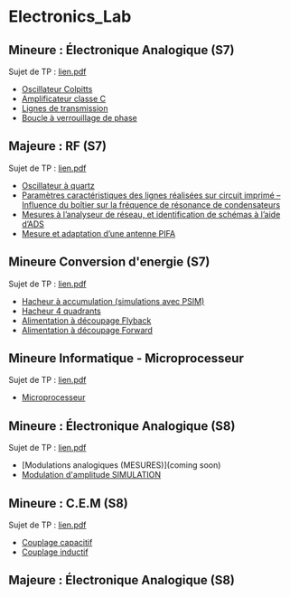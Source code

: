 # Electronics_Lab

## Mineure : Électronique Analogique (S7)
Sujet de TP : [lien.pdf](Sujets/S7%20Poly%20TP%202A%202023_2024.pdf)
- [Oscillateur Colpitts](S7_Mineure_Elec/2G2TP1_WEIDLE_LANFREDI_COLPITTS.pdf)
- [Amplificateur classe C](S7_Mineure_Elec/2G2TP1_WEIDLE_LANFREDI_AmplificateurClasseC.pdf)
- [Lignes de transmission](S7_Mineure_Elec/2G2TP1_WEIDLE_LANFREDI_Ligne_de_Transmission.pdf)
- [Boucle à verrouillage de phase](S7_Mineure_Elec/2G2TP1_WEIDLE_LANFREDI_BOUCLE-A-VERROUILLAGE-DE-PHASE.pdf)

## Majeure : RF (S7)
Sujet de TP : [lien.pdf](Sujets/Poly%20TP%20RF%202022%202023.pdf)
- [Oscillateur à quartz](S7_Majeure_Elec/2G2TP1_WEIDLE_LANFREDI_OscillateurQuartz.pdf)
- [Paramètres caractéristiques des lignes réalisées sur circuit imprimé – Influence du boîtier sur la fréquence de résonance de condensateurs](S7_Majeure_Elec/2G2TP1_WEIDLE_LANFREDI_Paramètres_des_lignes.pdf)
- [Mesures à l’analyseur de réseau, et identification de schémas à l’aide d’ADS](S7_Majeure_Elec/2G2TP1_WEIDLE_LANFREDI_Mesures_analyseur_réseau_et_identification.pdf)
- [Mesure et adaptation d’une antenne PIFA](S7_Majeure_Elec/2G2TP1_WEIDLE_LANFREDI_Antenne_PIFA.pdf)

## Mineure Conversion d'energie (S7)
Sujet de TP : [lien.pdf](Sujets/TP_Complet1234_Conv2emAnnee_2020.pdf)
- [Hacheur à accumulation (simulations avec PSIM)](S7_Mineure_CE/2G2TP1_WEIDLE_LANFREDI_PSIM.pdf)
- [Hacheur 4 quadrants](S7_Mineure_CE/2G2TP1_WEIDLE_LANFREDI_H4Q.pdf)
- [Alimentation à découpage Flyback ](S7_Mineure_CE/2G2TP1_WEIDLE_LANFREDI_FLYBACK.pdf)
- [Alimentation à découpage Forward](S7_Mineure_CE/2G2TP1_WEIDLE_LANFREDI_FORWARD.pdf)

## Mineure Informatique - Microprocesseur
Sujet de TP : [lien.pdf](Sujets/LAB_Micro2_2023-2024_v03_EN.pdf)
- [Microprocesseur](S7_Mineure_Info/2G2TP1_TP4_MICROP_WEIDLE_LANFREDI.pdf)


## Mineure : Électronique Analogique (S8)
Sujet de TP : [lien.pdf](Sujets/S7-Poly-TP-2A-2023_2024.pdf)
- [Modulations analogiques (MESURES)](coming soon)
- [Modulation d'amplitude SIMULATION](S8_Mineure_Elec/2G3TP5_TP2_WEIDLE_LANFREDI_SIMULATION_RFID.pdf)

## Mineure : C.E.M (S8)
Sujet de TP : [lien.pdf](Sujets/S7-Poly-TP-2A-2023_2024.pdf)
- [Couplage capacitif](S8_Mineure_CEM/2G3TP5_TP1_WEIFLE_LANFREDI.pdf)
- [Couplage inductif](S8_Mineure_CEM/2G3TP5_TP2_WEIFLE_LANFREDI.pdf)
## Majeure : Électronique Analogique (S8)


